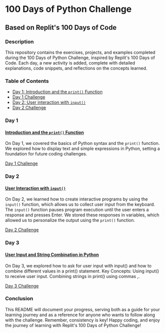 # 100 Days of Python Challenge

## Based on Replit's 100 Days of Code

### Description

This repository contains the exercises, projects, and examples completed during the 100 Days of Python Challenge, inspired by Replit's 100 Days of Code. Each day, a new activity is added, complete with detailed explanations, code snippets, and reflections on the concepts learned.

### Table of Contents

- [Day 1: Introduction and the `print()` Function](#day-1)
- [Day 1 Challenge](1.day1challenge.py)
- [Day 2: User interaction with `input()`](#day-2)
- [Day 2 Challenge](2.day2challenge.py)

### Day 1
#### [Introduction and the `print()` Function](1.day1.py)
On Day 1, we covered the basics of Python syntax and the `print()` function. We explored how to display text and simple expressions in Python, setting a foundation for future coding challenges.

[Day 1 Challenge](1.day1challenge.py)

### Day 2
#### [User Interaction with `input()`](2.day2.py)
On Day 2, we learned how to create interactive programs by using the `input()` function, which allows us to collect user input from the keyboard. The `input()` function pauses program execution until the user enters a response and presses Enter. We stored these responses in variables, which allowed us to personalize the output using the `print()` function.

[Day 2 Challenge](2.day2challenge.py)


### Day 3 
#### [User Input and String Combination in Python](3.day3.py)
On Day 3, we explored how to ask for user input with input() and how to combine different values in a print() statement.
Key Concepts:
Using input() to receive user input.
Combining strings in print() using commas ,.

[Day 3 Challenge](3.day3challenge.py)


### Conclusion

This README will document your progress, serving both as a guide for your learning journey and as a reference for anyone who wants to follow along with the challenge. Remember, consistency is key! Happy coding, and enjoy the journey of learning with Replit's 100 Days of Python Challenge!
